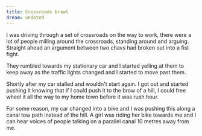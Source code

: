 ```yaml
---
title: Crossroads brawl
dream: undated
---
```


I was driving through a set of crossroads on the way to work, there were a lot of people milling around the crossroads, standing around and arguing. Straight ahead an argument between two chavs had broken out into a fist fight.

They rumbled towards my stationary car and I started yelling at them to keep away as the traffic lights changed and I started to move past them.

Shortly after my car stalled and wouldn't start again. I got out and started pushing it knowing that if I could push it to the brow of a hill, I could free wheel it all the way to my home town before it was rush hour.

For some reason, my car changed into a bike and I was pushing this along a canal tow path instead of the hill. A girl was riding her bike towards me and I can hear voices of people talking on a parallel canal 10 metres away from me.